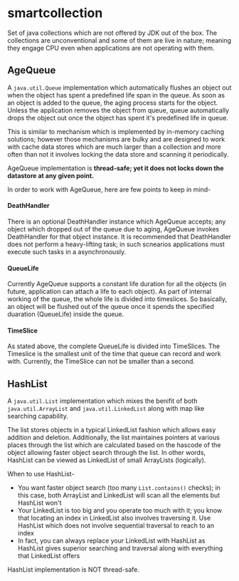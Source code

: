 # smartcollection

Set of java collections which are not offered by JDK out of the box. The collections are unconventional and some of them are live in nature; meaning they engage CPU even when applications are not operating with them.

## AgeQueue

A `java.util.Queue` implementation which automatically flushes an object out when the object has spent a predefined life span in the queue. As soon as an object is added to the queue, the aging process starts for the object. Unless the application removes the object from queue, queue automatically drops the object out once the object has spent it's predefined life in queue.

This is similar to mechanism which is implemented by in-memory caching solutions; however those mechanisms are bulky and are designed to work with cache data stores which are much larger than a collection and more often than not it involves locking the data store and scanning it periodically.

AgeQueue implementation is **thread-safe; yet it does not locks down the datastore at any given point.**

In order to work with AgeQueue, here are few points to keep in mind-

#### DeathHandler
There is an optional DeathHandler instance which AgeQueue accepts; any object which dropped out of the queue due to aging, AgeQueue invokes DeathHandler for that object instance. It is recommended that DeathHandler does not perform a heavy-lifting task; in such scnearios applications must execute such tasks in a asynchronously.

#### QueueLife
Currently AgeQueue supports a constant life  duration for all the objects (in future, application can attach a life to each object). As part of internal working of the queue, the whole life is divided into timeslices. So basically, an object will be flushed out of the queue once it spends the specified duaration (QueueLife) inside the queue.

#### TimeSlice
As stated above, the complete QueueLife is divided into TimeSlices. The Timeslice is the smallest unit of the time that queue can record and work with. Currently, the TimeSlice can not be smaller than a second.




## HashList

A `java.util.List` implementation which mixes the benifit of both `java.util.ArrayList` and `java.util.LinkedList` along with map like searching capability.

The list stores objects in a typical LinkedList fashion which allows easy addition and deletion. Additionally, the list maintaines pointers at various places through the list which are calculated based on the hascode of the object allowing faster object search through the list. In other words, HashList can be viewed as LinkedList of small ArrayLists (logically).

When to use HashList-
  * You want faster object search (too many `List.contains()` checks); in this case, both ArrayList and LinkedList will scan all the    elements but HashList won't
  * Your LinkedList is too big and you operate too much with it; you know that locating an index in LinkedList also involves traversing it. Use HashList which does not involve sequential traversal to reach to an index
  * In fact, you can always replace your LinkedList with HashList as HashList gives superior searching and traversal along with everything that LinkedList offers


HashList implementation is NOT thread-safe.
